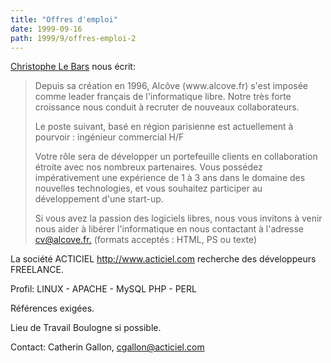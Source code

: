 ```yaml
---
title: "Offres d'emploi"
date: 1999-09-16
path: 1999/9/offres-emploi-2
---
```


<P>
<A HREF="mailto:clb@alcove.fr">Christophe Le Bars</A> nous écrit:
</P>

<BLOCKQUOTE>
<P>Depuis sa création en 1996, Alcôve (www.alcove.fr) s'est imposée
comme leader français de l'informatique libre. Notre très forte
croissance nous conduit à recruter de nouveaux collaborateurs.</P>

<P>Le poste suivant, basé en région parisienne est
actuellement à pourvoir : ingénieur commercial H/F</P>

<P>Votre rôle sera de développer un portefeuille clients en
collaboration étroite avec nos nombreux partenaires. Vous
possédez impérativement une expérience de 1 à 3 ans dans le
domaine des nouvelles technologies, et vous souhaitez
participer au développement d'une start-up.</P>

<P>Si vous avez la passion des logiciels libres, nous vous invitons
à venir nous aider à libérer l'informatique en nous contactant à
l'adresse <A HREF="mailto:cv@alcove.fr.">cv@alcove.fr.</A> (formats acceptés : HTML, PS ou texte)</P>

</BLOCKQUOTE>
<P>La société ACTICIEL <A HREF="http://www.acticiel.com">http://www.acticiel.com</A>
recherche des développeurs FREELANCE.</P>

<P>Profil:
LINUX - APACHE - MySQL
PHP - PERL</P>

<P>Références exigées.</P>

<P>Lieu de Travail Boulogne si possible.</P>

<P>Contact: Catherin Gallon, <A HREF="mailto:cgallon@acticiel.com">cgallon@acticiel.com</A></P>


